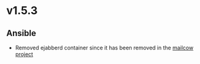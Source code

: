 # v1.5.3

## Ansible
- Removed ejabberd container since it has been removed in the [mailcow project](https://github.com/mailcow/mailcow-dockerized/commit/56c4353edb242ce04736d0622685a52ed8c49e8c)
